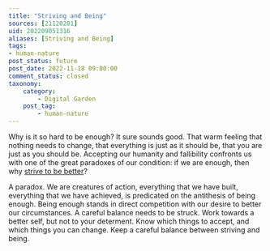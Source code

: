 ```yaml
---
title: "Striving and Being"
sources: [21120201]
uid: 202209051316
aliases: [Striving and Being]
tags:
- human-nature
post_status: future
post_date: 2022-11-18 09:00:00
comment_status: closed
taxonomy:
    category:
        - Digital Garden
    post_tag:
        - human-nature
---
```


Why is it so hard to be enough? It sure sounds good. That warm feeling that nothing needs to change, that everything is just as it should be, that you are just as you should be. Accepting our humanity and fallibility confronts us with one of the great paradoxes of our condition: if we are enough, then why [strive to be better](./an-engine-for-human-action.md)?

A paradox. We are creatures of action, everything that we have built, everything that we have achieved, is predicated on the antithesis of being enough. Being enough stands in direct competition with our desire to better our circumstances. A careful balance needs to be struck. Work towards a better self, but not to your determent. Know which things to accept, and which things you can change. Keep a careful balance between striving and being.